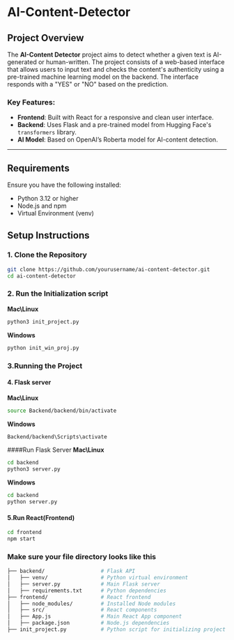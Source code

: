 # AI-Content-Detector

## Project Overview

The **AI-Content Detector** project aims to detect whether a given text is AI-generated or human-written. The project consists of a web-based interface that allows users to input text and checks the content's authenticity using a pre-trained machine learning model on the backend. The interface responds with a "YES" or "NO" based on the prediction.

### Key Features:
- **Frontend**: Built with React for a responsive and clean user interface.
- **Backend**: Uses Flask and a pre-trained model from Hugging Face's `transformers` library.
- **AI Model**: Based on OpenAI’s Roberta model for AI-content detection.

---

## Requirements

Ensure you have the following installed:
- Python 3.12 or higher
- Node.js and npm
- Virtual Environment (venv)

## Setup Instructions

### 1. Clone the Repository

```bash
git clone https://github.com/yourusername/ai-content-detector.git
cd ai-content-detector
```

### 2. Run the  Initialization script
**Mac\Linux**
```python
python3 init_project.py
```
**Windows**
```python
python init_win_proj.py
```
### 3.Running the Project
#### 4. Flask server
**Mac\Linux**
```bash
source Backend/backend/bin/activate
```
**Windows**
```bash
Backend/backend\Scripts\activate
```

####Run Flask Server
**Mac\Linux**
```bash
cd backend
python3 server.py
```
**Windows**
```bash
cd backend
python server.py
```
#### 5.Run React(Frontend)
```bash
cd frontend
npm start
```
### Make sure your file directory looks like this
```bash
├── backend/                  # Flask API
│   ├── venv/                 # Python virtual environment
│   ├── server.py             # Main Flask server
│   ├── requirements.txt      # Python dependencies
├── frontend/                 # React frontend
│   ├── node_modules/         # Installed Node modules
│   ├── src/                  # React components
│   ├── App.js                # Main React App component
│   ├── package.json          # Node.js dependencies
├── init_project.py           # Python script for initializing project
```
